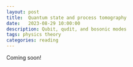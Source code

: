 ```yaml
---
layout: post
title:  Quantum state and process tomography
date:   2023-08-29 10:00:00
description: Qubit, qudit, and bosonic modes
tags: physics theory
categories: reading
---
```

Coming soon!
